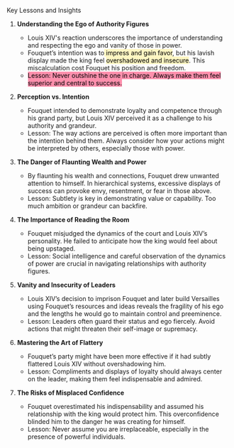 Key Lessons and Insights


1. **Understanding the Ego of Authority Figures**
    
    - Louis XIV's reaction underscores the importance of understanding and respecting the ego and vanity of those in power.
    - Fouquet’s intention was to<mark style="background: #FFF3A3A6;"> impress and gain favor</mark>, but his lavish display made the king feel <mark style="background: #FFF3A3A6;">overshadowed and insecure</mark>. This miscalculation cost Fouquet his position and freedom.
    - <mark style="background: #FF5582A6;">Lesson: Never outshine the one in charge. Always make them feel superior and central to success.</mark>
2. **Perception vs. Intention**
    
    - Fouquet intended to demonstrate loyalty and competence through his grand party, but Louis XIV perceived it as a challenge to his authority and grandeur.
    - Lesson: The way actions are perceived is often more important than the intention behind them. Always consider how your actions might be interpreted by others, especially those with power.
3. **The Danger of Flaunting Wealth and Power**
    
    - By flaunting his wealth and connections, Fouquet drew unwanted attention to himself. In hierarchical systems, excessive displays of success can provoke envy, resentment, or fear in those above.
    - Lesson: Subtlety is key in demonstrating value or capability. Too much ambition or grandeur can backfire.
4. **The Importance of Reading the Room**
    
    - Fouquet misjudged the dynamics of the court and Louis XIV’s personality. He failed to anticipate how the king would feel about being upstaged.
    - Lesson: Social intelligence and careful observation of the dynamics of power are crucial in navigating relationships with authority figures.
5. **Vanity and Insecurity of Leaders**
    
    - Louis XIV’s decision to imprison Fouquet and later build Versailles using Fouquet’s resources and ideas reveals the fragility of his ego and the lengths he would go to maintain control and preeminence.
    - Lesson: Leaders often guard their status and ego fiercely. Avoid actions that might threaten their self-image or supremacy.
6. **Mastering the Art of Flattery**
    
    - Fouquet’s party might have been more effective if it had subtly flattered Louis XIV without overshadowing him.
    - Lesson: Compliments and displays of loyalty should always center on the leader, making them feel indispensable and admired.
7. **The Risks of Misplaced Confidence**
    
    - Fouquet overestimated his indispensability and assumed his relationship with the king would protect him. This overconfidence blinded him to the danger he was creating for himself.
    - Lesson: Never assume you are irreplaceable, especially in the presence of powerful individuals.